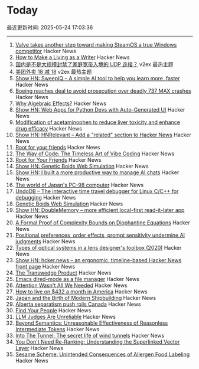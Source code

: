 # Today

最近更新时间: 2025-05-24 17:03:36

--- 
1. [Valve takes another step toward making SteamOS a true Windows competitor](https://arstechnica.com/gaming/2025/05/valve-adds-steamos-compatible-game-label-as-it-prepares-to-expand-beyond-steam-deck/) Hacker News
2. [How to Make a Living as a Writer](https://thewalrus.ca/how-to-make-a-living-as-a-writer/) Hacker News
3. [国内是不是大规模封禁了家庭宽带入境的 UDP 连接？](https://www.v2ex.com/t/1133974) v2ex 最热主题
4. [美团外卖 18 减 18](https://www.v2ex.com/t/1133973) v2ex 最热主题
5. [Show HN: SweepIQ – A simple AI tool to help you learn more, faster](https://www.sweepiq.com) Hacker News
6. [Boeing reaches deal to avoid prosecution over deadly 737 MAX crashes](https://www.cnbc.com/2025/05/23/boeing-737-max-crashes-doj.html) Hacker News
7. [Why Algebraic Effects?](https://antelang.org/blog/why_effects/) Hacker News
8. [Show HN: Web Apps for Python Devs with Auto-Generated UI](https://davia.ai/) Hacker News
9. [Modification of acetaminophen to reduce liver toxicity and enhance drug efficacy](https://www.societyforscience.org/regeneron-sts/2025-student-finalists/chloe-lee/) Hacker News
10. [Show HN: HNRelevant – Add a "related" section to Hacker News](https://github.com/imdj/HNRelevant) Hacker News
11. [Root for your friends](https://josephthacker.com/personal/2025/05/13/root-for-your-friends.html) Hacker News
12. [The Way of Code: The Timeless Art of Vibe Coding](https://www.thewayofcode.com/) Hacker News
13. [Root for Your Friends](https://josephthacker.com/personal/2025/05/13/root-for-your-friends.html) Hacker News
14. [Show HN: Genetic Boids Web Simulation](https://attentionmech.github.io/genetic-boids/) Hacker News
15. [Show HN: I built a more productive way to manage AI chats](https://contextch.at) Hacker News
16. [The world of Japan's PC-98 computer](https://strangecomforts.com/the-strange-world-of-japans-pc-98-computer/) Hacker News
17. [UndoDB – The interactive time travel debugger for Linux C/C++ for debugging](https://undo.io/) Hacker News
18. [Genetic Boids Web Simulation](https://attentionmech.github.io/genetic-boids/) Hacker News
19. [Show HN: DoubleMemory – more efficient local-first read-it-later app](https://doublememory.com) Hacker News
20. [A Formal Proof of Complexity Bounds on Diophantine Equations](https://arxiv.org/abs/2505.16963) Hacker News
21. [Positional preferences, order effects, prompt sensitivity undermine AI judgments](https://www.cip.org/blog/llm-judges-are-unreliable) Hacker News
22. [Types of optical systems in a lens designer's toolbox (2020)](https://www.pencilofrays.com/lens-design-forms/) Hacker News
23. [Show HN: hcker.news – an ergonomic, timeline-based Hacker News front page](https://hcker.news) Hacker News
24. [The Transwedge Product](https://terathon.com/blog/transwedge-product.html) Hacker News
25. [Emacs dired-mode as a file manager](https://lynn.sh/guix-emacs-file-manager.html) Hacker News
26. [Attention Wasn't All We Needed](https://www.stephendiehl.com/posts/post_transformers/) Hacker News
27. [How to live on $432 a month in America](https://shagbark.substack.com/p/how-to-live-on-432-a-month-in-america) Hacker News
28. [Japan and the Birth of Modern Shipbuilding](https://www.construction-physics.com/p/how-japan-invented-modern-shipbuilding) Hacker News
29. [Alberta separatism push roils Canada](https://www.nytimes.com/2025/05/22/world/canada/alberta-separatism-referendum.html) Hacker News
30. [Find Your People](https://foundersatwork.posthaven.com/find-your-people) Hacker News
31. [LLM Judges Are Unreliable](https://www.cip.org/blog/llm-judges-are-unreliable) Hacker News
32. [Beyond Semantics: Unreasonable Effectiveness of Reasonless Intermediate Tokens](https://arxiv.org/abs/2505.13775) Hacker News
33. [Into The Tunnel: The secret life of wind tunnels](https://jordanwtaylor2.substack.com/p/into-the-tunnel) Hacker News
34. [You Don't Need Re-Ranking: Understanding the Superlinked Vector Layer](https://superlinked.com/vectorhub/articles/why-do-not-need-re-ranking) Hacker News
35. [Sesame Scheme: Unintended Consequences of Allergen Food Labeling](https://www.choicesmagazine.org/choices-magazine/submitted-articles/unintended-consequences-of-allergen-food-labeling) Hacker News
